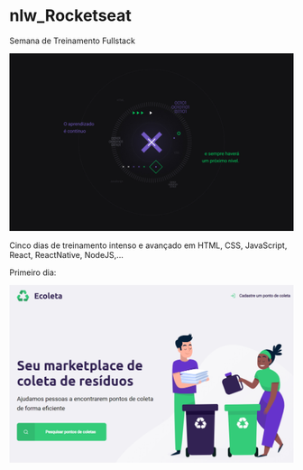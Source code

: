 # nlw_Rocketseat
Semana de Treinamento Fullstack

<img src="img/img1.jpg" width="640">

Cinco dias de treinamento intenso e avançado em HTML, CSS, JavaScript, React, ReactNative, NodeJS,...

Primeiro dia:

<img src="img/img2.jpg" width="640">
